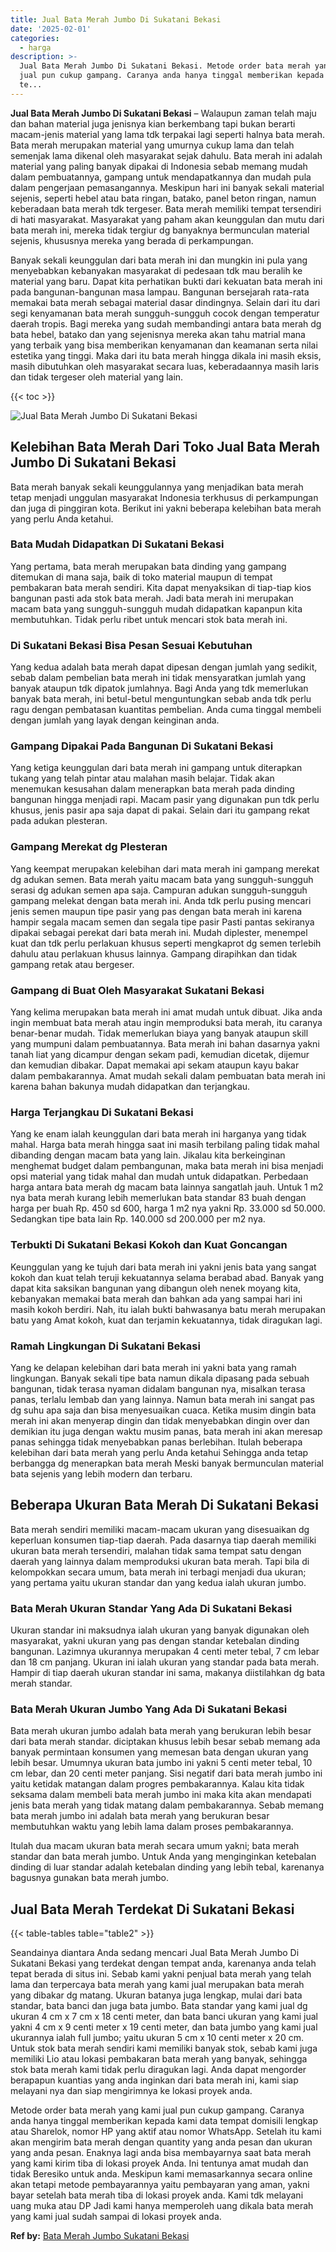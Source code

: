 ```yaml
---
title: Jual Bata Merah Jumbo Di Sukatani Bekasi
date: '2025-02-01'
categories:
  - harga
description: >-
  Jual Bata Merah Jumbo Di Sukatani Bekasi. Metode order bata merah yang kami
  jual pun cukup gampang. Caranya anda hanya tinggal memberikan kepada kami data
  te...
---
```


**Jual Bata Merah Jumbo Di Sukatani Bekasi** – Walaupun zaman telah maju dan bahan material juga jenisnya kian berkembang tapi bukan berarti macam-jenis material yang lama tdk terpakai lagi seperti halnya bata merah. Bata merah merupakan material yang umurnya cukup lama dan telah semenjak lama dikenal oleh masyarakat sejak dahulu. Bata merah ini adalah material yang paling banyak dipakai di Indonesia sebab memang mudah dalam pembuatannya, gampang untuk mendapatkannya dan mudah pula dalam pengerjaan pemasangannya. Meskipun hari ini banyak sekali material sejenis, seperti hebel atau bata ringan, batako, panel beton ringan, namun keberadaan bata merah tdk tergeser. Bata merah memiliki tempat tersendiri di hati masyarakat. Masyarakat yang paham akan keunggulan dan mutu dari bata merah ini, mereka tidak tergiur dg banyaknya bermunculan material sejenis, khususnya mereka yang berada di perkampungan.

Banyak sekali keunggulan dari bata merah ini dan mungkin ini pula yang menyebabkan kebanyakan masyarakat di pedesaan tdk mau beralih ke material yang baru. Dapat kita perhatikan bukti dari kekuatan bata merah ini pada bangunan-bangunan masa lampau. Bangunan bersejarah rata-rata memakai bata merah sebagai material dasar dindingnya. Selain dari itu dari segi kenyamanan bata merah sungguh-sungguh cocok dengan temperatur daerah tropis. Bagi mereka yang sudah membandingi antara bata merah dg bata hebel, batako dan yang sejenisnya mereka akan tahu matrial mana yang terbaik yang bisa memberikan kenyamanan dan keamanan serta nilai estetika yang tinggi. Maka dari itu bata merah hingga dikala ini masih eksis, masih dibutuhkan oleh masyarakat secara luas, keberadaannya masih laris dan tidak tergeser oleh material yang lain.

{{< toc >}}

![Jual Bata Merah Jumbo Di Sukatani Bekasi](/images/jual-bata-merah-30.png)

## Kelebihan Bata Merah Dari Toko Jual Bata Merah Jumbo Di Sukatani Bekasi

Bata merah banyak sekali keunggulannya yang menjadikan bata merah tetap menjadi unggulan masyarakat Indonesia terkhusus di perkampungan dan juga di pinggiran kota. Berikut ini yakni beberapa kelebihan bata merah yang perlu Anda ketahui.

### Bata Mudah Didapatkan Di Sukatani Bekasi

Yang pertama, bata merah merupakan bata dinding yang gampang ditemukan di mana saja, baik di toko material maupun di tempat pembakaran bata merah sendiri. Kita dapat menyaksikan di tiap-tiap kios bangunan pasti ada stok bata merah. Jadi bata merah ini merupakan macam bata yang sungguh-sungguh mudah didapatkan kapanpun kita membutuhkan. Tidak perlu ribet untuk mencari stok bata merah ini.

### Di Sukatani Bekasi Bisa Pesan Sesuai Kebutuhan

Yang kedua adalah bata merah dapat dipesan dengan jumlah yang sedikit, sebab dalam pembelian bata merah ini tidak mensyaratkan jumlah yang banyak ataupun tdk dipatok jumlahnya. Bagi Anda yang tdk memerlukan banyak bata merah, ini betul-betul menguntungkan sebab anda tdk perlu ragu dengan pembatasan kuantitas pembelian. Anda cuma tinggal membeli dengan jumlah yang layak dengan keinginan anda.

### Gampang Dipakai Pada Bangunan Di Sukatani Bekasi

Yang ketiga keunggulan dari bata merah ini gampang untuk diterapkan tukang yang telah pintar atau malahan masih belajar. Tidak akan menemukan kesusahan dalam menerapkan bata merah pada dinding bangunan hingga menjadi rapi. Macam pasir yang digunakan pun tdk perlu khusus, jenis pasir apa saja dapat di pakai. Selain dari itu gampang rekat pada adukan plesteran.

### Gampang Merekat dg Plesteran

Yang keempat merupakan kelebihan dari mata merah ini gampang merekat dg adukan semen. Bata merah yaitu macam bata yang sungguh-sungguh serasi dg adukan semen apa saja. Campuran adukan sungguh-sungguh gampang melekat dengan bata merah ini. Anda tdk perlu pusing mencari jenis semen maupun tipe pasir yang pas dengan bata merah ini karena hampir segala macam semen dan segala tipe pasir Pasti pantas sekiranya dipakai sebagai perekat dari bata merah ini. Mudah diplester, menempel kuat dan tdk perlu perlakuan khusus seperti mengkaprot dg semen terlebih dahulu atau perlakuan khusus lainnya. Gampang dirapihkan dan tidak gampang retak atau bergeser.

### Gampang di Buat Oleh Masyarakat Sukatani Bekasi

Yang kelima merupakan bata merah ini amat mudah untuk dibuat. Jika anda ingin membuat bata merah atau ingin memproduksi bata merah, itu caranya benar-benar mudah. Tidak memerlukan biaya yang banyak ataupun skill yang mumpuni dalam pembuatannya. Bata merah ini bahan dasarnya yakni tanah liat yang dicampur dengan sekam padi, kemudian dicetak, dijemur dan kemudian dibakar. Dapat memakai api sekam ataupun kayu bakar dalam pembakarannya. Amat mudah sekali dalam pembuatan bata merah ini karena bahan bakunya mudah didapatkan dan terjangkau.

### Harga Terjangkau Di Sukatani Bekasi

Yang ke enam ialah keunggulan dari bata merah ini harganya yang tidak mahal. Harga bata merah hingga saat ini masih terbilang paling tidak mahal dibanding dengan macam bata yang lain. Jikalau kita berkeinginan menghemat budget dalam pembangunan, maka bata merah ini bisa menjadi opsi material yang tidak mahal dan mudah untuk didapatkan. Perbedaan harga antara bata merah dg macam bata lainnya sangatlah jauh. Untuk 1 m2 nya bata merah kurang lebih memerlukan bata standar 83 buah dengan harga per buah Rp. 450 sd 600, harga 1 m2 nya yakni Rp. 33.000 sd 50.000. Sedangkan tipe bata lain Rp. 140.000 sd 200.000 per m2 nya.

### Terbukti Di Sukatani Bekasi Kokoh dan Kuat Goncangan

Keunggulan yang ke tujuh dari bata merah ini yakni jenis bata yang sangat kokoh dan kuat telah teruji kekuatannya selama berabad abad. Banyak yang dapat kita saksikan bangunan yang dibangun oleh nenek moyang kita, kebanyakan memakai bata merah dan bahkan ada yang sampai hari ini masih kokoh berdiri. Nah, itu ialah bukti bahwasanya batu merah merupakan batu yang Amat kokoh, kuat dan terjamin kekuatannya, tidak diragukan lagi.

### Ramah Lingkungan Di Sukatani Bekasi

Yang ke delapan kelebihan dari bata merah ini yakni bata yang ramah lingkungan. Banyak sekali tipe bata namun dikala dipasang pada sebuah bangunan, tidak terasa nyaman didalam bangunan nya, misalkan terasa panas, terlalu lembab dan yang lainnya. Namun bata merah ini sangat pas dg suhu apa saja dan bisa menyesuaikan cuaca. Ketika musim dingin bata merah ini akan menyerap dingin dan tidak menyebabkan dingin over dan demikian itu juga dengan waktu musim panas, bata merah ini akan meresap panas sehingga tidak menyebabkan panas berlebihan. Itulah beberapa kelebihan dari bata merah yang perlu Anda ketahui Sehingga anda tetap berbangga dg menerapkan bata merah Meski banyak bermunculan material bata sejenis yang lebih modern dan terbaru.

## Beberapa Ukuran Bata Merah Di Sukatani Bekasi

Bata merah sendiri memiliki macam-macam ukuran yang disesuaikan dg keperluan konsumen tiap-tiap daerah. Pada dasarnya tiap daerah memiliki ukuran bata merah tersendiri, malahan tidak sama tempat satu dengan daerah yang lainnya dalam memproduksi ukuran bata merah. Tapi bila di kelompokkan secara umum, bata merah ini terbagi menjadi dua ukuran; yang pertama yaitu ukuran standar dan yang kedua ialah ukuran jumbo.

### Bata Merah Ukuran Standar Yang Ada Di Sukatani Bekasi

Ukuran standar ini maksudnya ialah ukuran yang banyak digunakan oleh masyarakat, yakni ukuran yang pas dengan standar ketebalan dinding bangunan. Lazimnya ukurannya merupakan 4 centi meter tebal, 7 cm lebar dan 18 cm panjang. Ukuran ini ialah ukuran yang standar pada bata merah. Hampir di tiap daerah ukuran standar ini sama, makanya diistilahkan dg bata merah standar.

### Bata Merah Ukuran Jumbo Yang Ada Di Sukatani Bekasi

Bata merah ukuran jumbo adalah bata merah yang berukuran lebih besar dari bata merah standar. diciptakan khusus lebih besar sebab memang ada banyak permintaan konsumen yang memesan bata dengan ukuran yang lebih besar. Umumnya ukuran bata jumbo ini yakni 5 centi meter tebal, 10 cm lebar, dan 20 centi meter panjang. Sisi negatif dari bata merah jumbo ini yaitu ketidak matangan dalam progres pembakarannya. Kalau kita tidak seksama dalam membeli bata merah jumbo ini maka kita akan mendapati jenis bata merah yang tidak matang dalam pembakarannya. Sebab memang bata merah jumbo ini adalah bata merah yang berukuran besar membutuhkan waktu yang lebih lama dalam proses pembakarannya.

Itulah dua macam ukuran bata merah secara umum yakni; bata merah standar dan bata merah jumbo. Untuk Anda yang menginginkan ketebalan dinding di luar standar adalah ketebalan dinding yang lebih tebal, karenanya bagusnya gunakan bata merah jumbo.

## Jual Bata Merah Terdekat Di Sukatani Bekasi

{{< table-tables table="table2" >}}

Seandainya diantara Anda sedang mencari Jual Bata Merah Jumbo Di Sukatani Bekasi yang terdekat dengan tempat anda, karenanya anda telah tepat berada di situs ini. Sebab kami yakni penjual bata merah yang telah lama dan terpercaya bata merah yang kami jual merupakan bata merah yang dibakar dg matang. Ukuran batanya juga lengkap, mulai dari bata standar, bata banci dan juga bata jumbo. Bata standar yang kami jual dg ukuran 4 cm x 7 cm x 18 centi meter, dan bata banci ukuran yang kami jual yakni 4 cm x 9 centi meter x 19 centi meter, dan bata jumbo yang kami jual ukurannya ialah full jumbo; yaitu ukuran 5 cm x 10 centi meter x 20 cm. Untuk stok bata merah sendiri kami memiliki banyak stok, sebab kami juga memiliki Lio atau lokasi pembakaran bata merah yang banyak, sehingga stok bata merah kami tidak perlu diragukan lagi. Anda dapat mengorder berapapun kuantias yang anda inginkan dari bata merah ini, kami siap melayani nya dan siap mengirimnya ke lokasi proyek anda.

Metode order bata merah yang kami jual pun cukup gampang. Caranya anda hanya tinggal memberikan kepada kami data tempat domisili lengkap atau Sharelok, nomor HP yang aktif atau nomor WhatsApp. Setelah itu kami akan mengirim bata merah dengan quantity yang anda pesan dan ukuran yang anda pesan. Enaknya lagi anda bisa membayarnya saat bata merah yang kami kirim tiba di lokasi proyek Anda. Ini tentunya amat mudah dan tidak Beresiko untuk anda. Meskipun kami memasarkannya secara online akan tetapi metode pembayarannya yaitu pembayaran yang aman, yakni bayar setelah bata merah tiba di lokasi proyek anda. Kami tdk melayani uang muka atau DP Jadi kami hanya memperoleh uang dikala bata merah yang kami jual sudah sampai di lokasi proyek anda.

**Ref by:** [Bata Merah Jumbo Sukatani Bekasi](https://id.wikipedia.org/wiki/Bata)
